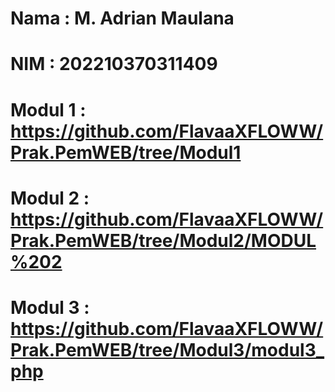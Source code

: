 # Nama : M. Adrian Maulana
# NIM : 202210370311409
# Modul 1 : https://github.com/FlavaaXFLOWW/Prak.PemWEB/tree/Modul1
# Modul 2 : https://github.com/FlavaaXFLOWW/Prak.PemWEB/tree/Modul2/MODUL%202
# Modul 3 : https://github.com/FlavaaXFLOWW/Prak.PemWEB/tree/Modul3/modul3_php
